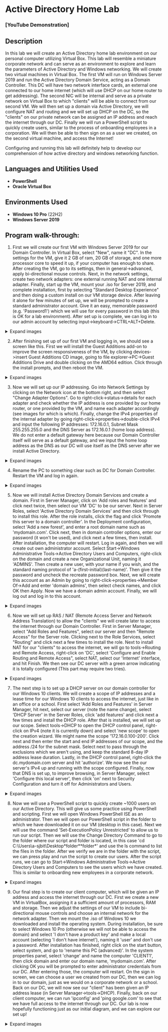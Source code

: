 <h1>Active Directory Home Lab</h1>

 ### [YouTube Demonstration]

<h2>Description</h2>
In this lab we will create an Active Directory home lab environment on our personal computer utilizing Virtual Box. This lab will resemble a miniature corporate network and can serve as an environment to explore and learn the parameters of Active Directory and Windows networking.
We will create two virtual machines in Virtual Box. The first VM will run on Windows Server 2019 and run the Active Directory Domain Service, acting as a Domain Controller. This DC will have two network interface cards, an external one connected to our home internet (which will use DHCP on our home router to get addressing). The second NIC will be internal and serve as a private network on Virtual Box to which "clients" will be able to connect from our second VM. We will then set up a domain via Active Directory, we will configure NAT and routing and we will set up DHCP on the DC, so the "clients" on our private network can be assigned an IP address and reach the internet through our DC. Finally we will run a PowerShell script to quickly create users, similar to the process of onboarding employees in a corporation. We will then be able to then sign on as a user we created, on the second virtual machine, and access the Internet! 

Configuring and running this lab will definitely help to develop our comprehension of how active directory and windows networking function. 
<br />


<h2>Languages and Utilities Used</h2>

- <b>PowerShell</b> 
- <b>Oracle Virtual Box</b>

<h2>Environments Used </h2>

- <b>Windows 10 Pro</b> (22H2)
- <b>Windows Server 2019</b>

<h2>Program walk-through:</h2>

1. First we will create our first VM with Windows Server 2019 for our Domain Controller. In Virtual Box, select "New", name it "DC". In the settings for the VM, give it 2 GB of ram, 20 GB of storage, and one more processor core to speed it up, if your computer has enough to share. After creating the VM, go to its settings, then in general->advanced, apply bi-directional mouse controls. Next, in the network settings, create two network adapters: one external running NAT and one internal adapter. Finally, start up the VM, mount your .iso for Server 2019, and complete installation, first by selecting "Standard Desktop Experience" and then doing a custom install on our VM storage device. After leaving it alone for few minutes of set up, we will be prompted to create a standard administrator account. Give it an easy, memorable password (e.g. 'Password1') which we will use for every password in this lab (this is OK for a lab environment). After set up is complete, we can log in to our admin account by selecting input->keyboard->CTRL+ALT+Delete. <br/>

<details>

<summary>Expand images</summary>

<img src="https://i.imgur.com/fnPSNHN.png" height="80%" width="80%" />
<img src="https://i.imgur.com/48x4HJe.png" height="80%" width="80%" />
<img src="https://i.imgur.com/1NXEE7U.png" height="80%" width="80%" />
<img src="https://i.imgur.com/EWneNUG.png" height="80%" width="80%" />
<img src="https://i.imgur.com/sdeEgxn.png" height="80%" width="80%" />
<img src="https://i.imgur.com/LqrxpNo.png" height="80%" width="80%" />
<img src="https://i.imgur.com/Oo75jJz.png" height="80%" width="80%" />
<img src="https://i.imgur.com/SBw25Nx.png" height="80%" width="80%" />
<img src="https://i.imgur.com/U9jGN0I.png" height="80%" width="80%" />
<img src="https://i.imgur.com/LY7EV8S.png" height="80%" width="80%" />
<img src="https://i.imgur.com/NfqhYLB.png" height="80%" width="80%" />

</details>

2. After finishing set up of our first VM and logging in, we should see a screen like this. First we will install the Guest Additions add-on to improve the screen responsiveness of the VM, by clicking devices->insert Guest Additions CD image, going to file explorer->PC->Guest Additions Drive and double clicking on the AMD64 edition. Click through the install prompts, and then reboot the VM. <br/>

<details>

<summary>Expand images</summary>

<img src="https://i.imgur.com/vdBHKZT.png" height="80%" width="80%" />
<img src="https://i.imgur.com/NBvnJG8.png" height="80%" width="80%" />
<img src="https://i.imgur.com/HgC3qyY.png" height="80%" width="80%" />

</details>

3. Now we will set up our IP addressing. Go into Network Settings by clicking on the Network icon at the bottom right, and then select "Change Adapter Options". Go to right-click->status->details for each adapter and check whether the IP address is one provided by our home router, or one provided by the VM, and name each adapter accordingly (see images for which is which). Finally, change the IPv4 properties of the internal adapter by going right-click->properties->double-click IPv4 and input the following IP addresses: 172.16.0.1, Subnet Mask 255.255.255.0 and the DNS Server as 172.16.0.1 (home loop address). We do not enter a default gateway here because our Domain Controller itself will serve as a default gateway, and we input the home loop address as the DNS as our DC will use itself as the DNS server after we install Active Directory. <br/>

<details>

<summary>Expand images</summary>

<img src="https://i.imgur.com/qnmtxlm.png" height="80%" width="80%" />
<img src="https://i.imgur.com/XV9IN8e.png" height="80%" width="80%" />
<img src="https://i.imgur.com/pUQLApr.png" height="80%" width="80%" />
<img src="https://i.imgur.com/OEWMqIq.png" height="80%" width="80%" />
<img src="https://i.imgur.com/oVqRsYl.png" height="80%" width="80%" />

</details>

4. Rename the PC to something clear such as DC for Domain Controller. Restart the VM and log in again. <br/>

<details>
<summary>Expand images</summary>

<img src="https://i.imgur.com/bkJ8zsw.png" height="80%" width="80%" />

</details>

5. Now we will install Active Directory Domain Services and create a domain. First in Server Manager, click on 'Add roles and features' and click next twice, then select our VM 'DC' to be our server. Next in Server Roles, select 'Active Directory Domain Services' and then click through to install this role. After the role installs, click the flag and click 'Promote this server to a domain controller'. In the Deployment configuration, select 'Add a new forest', and enter a root domain name such as 'mydomain.com'. Click next, then in domain controller options, enter our password (it won't be used), and click next a few times, then install. After installation, the computer will restart. Log in again, and then we will create out own administrator account. Select Start->Windows Administrative Tools->Active Directory Users and Computers, right-click on the domain and create a new Organizational Unit, naming it 'ADMINS'. Then create a new user, with your name if you wish, and the standard naming protocol of 'a-(first-initial)(last-name)'. Then give it the password and uncheck the recreate password box. Next, we will create this account as an Admin by going to right-click->properties->Member Of->Add and enter 'domain admins', then select check names, and click OK then Apply. Now we have a domain admin account. Finally, we will log out and log in to this account. 

<details>

<summary>Expand images</summary>

<img src="https://i.imgur.com/EIX5l1i.png" height="80%" width="80%" />
<img src="https://i.imgur.com/ZNfHp68.jpg" height="80%" width="80%" />
<img src="https://i.imgur.com/vO0GrYq.jpg" height="80%" width="80%" />
<img src="https://i.imgur.com/5sJTalr.png" height="80%" width="80%" />
<img src="https://i.imgur.com/WXBDLkf.jpg" height="80%" width="80%" />
<img src="https://i.imgur.com/kV1fod1.jpg" height="80%" width="80%" />
<img src="https://i.imgur.com/vKHvYg4.jpg" height="80%" width="80%" />
<img src="https://i.imgur.com/X2aFb7z.jpg" height="80%" width="80%" />
<img src="https://i.imgur.com/gmkj3Wt.jpg" height="80%" width="80%" />
<img src="https://i.imgur.com/Cm1K418.jpg" height="80%" width="80%" />
<img src="https://i.imgur.com/mj4LTRQ.jpg" height="80%" width="80%" />
<img src="https://i.imgur.com/qBCSyd0.jpg" height="80%" width="80%" />
<img src="https://i.imgur.com/ebyzg14.jpg" height="80%" width="80%" />
<img src="https://i.imgur.com/VRwA6S7.jpg" height="80%" width="80%" />
<img src="https://i.imgur.com/y2BS9L8.jpg" height="80%" width="80%" />
<img src="https://i.imgur.com/4XfZ7mn.jpg" height="80%" width="80%" />
<img src="https://i.imgur.com/UtCfjWP.jpg" height="80%" width="80%" />
<img src="https://i.imgur.com/6WmOf5p.jpg" height="80%" width="80%" />
<img src="https://i.imgur.com/H1WdgW4.jpg" height="80%" width="80%" />

</details>


6. Now we will set up RAS / NAT (Remote Access Server and Network Address Translation) to allow the "clients" we will create later to access the internet through our Domain Controller. First in Server Manager, select "Add Roles and Features", select our server and then "Remote Access" for the Server role. Clicking next to the Role Services, select "Routing" and click next a few times to install the role. Next to install NAT for our "clients" to access the internet, we will go to tools->Routing and Remote Access, right-click on 'DC', select 'Configure and Enable Routing and Remote Access", select NAT, select our 'Internet' interface, and hit Finish. We then see our DC server with a green arrow indicating it is totally configured (This part may require two tries). 

<details>
 
 <summary>Expand images</summary>
 
<img src="https://i.imgur.com/I2vRgAV.jpg" height="80%" width="80%" />
 <img src="https://i.imgur.com/cAbvVE6.jpg" height="80%" width="80%" />
 <img src="https://i.imgur.com/5IEckbg.jpg" height="80%" width="80%" />
 <img src="https://i.imgur.com/POEQV0Y.jpg" height="80%" width="80%" />
 <img src="https://i.imgur.com/w9nnh9x.jpg" height="80%" width="80%" />
 <img src="https://i.imgur.com/atp3irY.jpg" height="80%" width="80%" />
 <img src="https://i.imgur.com/MUmrO9w.jpg" height="80%" width="80%" />
 <img src="https://i.imgur.com/W1ZHO1j.jpg" height="80%" width="80%" />
 
 </details>
 
7. The next step is to set up a DHCP server on our domain controller for our Windows 10 clients. We will create a scope of IP addresses and a lease time for our Windows 10 clients to access the internet, just like in an office or a school. First select 'Add Roles and Features' in Server Manager, hit next, select our server (note the name change), select 'DHCP Server' in the Server Roles, click 'add features' and click next a few times and install the DHCP role. After that is installed, we will set up our scope. Select tools->DHCP to open the DHCP control panel, right-click on IPv4 (note it is currently down) and select 'new scope' to open the creation wizard. We might name the scope '172.16.0.100-200'. Click next and then enter the start and end IP addresses of our scope, and the address /24 for the subnet mask. Select next to pass through the exclusions which we aren't using, and keep the standard 8-day IP address lease duration. Lastly, in the DHCP control panel, right-click the dc.mydomain.com server and hit 'authorize'. We now see the our server's IPv4 up and running with the scope configured. Finally, now that DNS is set up, to improve browsing, in Server Manager, select 'Configure this local server', then click 'on' next to Security Configuration and turn it off for Administrators and Users. 
 
 <details>
  
  <summary>Expand images</summary>
  
<img src="https://i.imgur.com/81P2MTl.jpg" height="80%" width="80%" />
  <img src="https://i.imgur.com/9foLi8d.jpg" height="80%" width="80%" />
  <img src="https://i.imgur.com/3i5JEOa.jpg" height="80%" width="80%" />
  <img src="https://i.imgur.com/e8Gp4Nr.jpg" height="80%" width="80%" />
  <img src="https://i.imgur.com/RRvffsC.jpg" height="80%" width="80%" />
  <img src="https://i.imgur.com/oHC7WC0.jpg" height="80%" width="80%" />
  <img src="https://i.imgur.com/1QrSC2F.jpg" height="80%" width="80%" />
  <img src="https://i.imgur.com/DAc9S7u.jpg" height="80%" width="80%" />
  <img src="https://i.imgur.com/lCJJnMQ.jpg" height="80%" width="80%" />
  <img src="https://i.imgur.com/PoAwyvL.jpg" height="80%" width="80%" />

 </details>
 
 8. Now we will use a PowerShell script to quickly create ~1000 users on our Active Directory. This will give us some practice using PowerShell and scripting. First we will open Windows PowerShell ISE as an administrator. Then we will open our PowerShell script in the folder to which we have downloaded it on our VM (desktop in this case). Next we will use the command 'Set-ExecutionPolicy Unrestricted' to allow us to run our script. Then we will use the Change Directory Command to go to the folder where our script and folder is located, in this case 'cd C:\Users\a-sjbit\Desktop\*folder*\*folder*' and use the ls command to list the files in the folder. After we verify we are in the folder with the script, we can press play and run the script to create our users. After the script runs, we can go to Start->Windows Administrative Tools->Active Directory Users and Computers to see the users which we have created. This is similar to onboarding new employees in a corporate network. 
 
 <details>
 
 <summary>Expand images</summary>
 
<img src="https://i.imgur.com/n4oiyEk.jpg" height="80%" width="80%" />
<img src="https://i.imgur.com/gaEPUrl.jpg" height="80%" width="80%" />
<img src="https://i.imgur.com/gYpP0Fi.jpg" height="80%" width="80%" />
<img src="https://i.imgur.com/HkMc39q.jpg" height="80%" width="80%" />
<img src="https://i.imgur.com/e3QGcjp.jpg" height="80%" width="80%" />
<img src="https://i.imgur.com/tLF1M7f.jpg" height="80%" width="80%" />

</details>

9. Our final step is to create our client computer, which will be given an IP address and access the internet through our DC. First we create a new VM in VirtualBox, assigning it a sufficient amount of processors, RAM and storage. Then we adjust the settings of our VM to include bi-directional mouse controls and choose an internal network for the network adapter. Then we mount the .iso of Windows 10 we downloaded and install the operating system. During installation, be sure to select Windows 10 Pro (otherwise we will not be able to access the domain) and select 'I don't have a product key' and make a local account (selecting 'I don't have internet'), naming it 'user' and don't use a password. After installation has finished, right click on the start button, select system, and go to 'rename this PC (advanced)'. In the system properties panel, select 'change' and name the computer 'CLIENT1', then click domain and enter our domain name, 'mydomain.com'. After clicking OK you will be prompted to enter administrator credentials from our DC. After entering those, the computer will restart. On the sign in screen, we can choose a user we created from our DC, then we can log in to our domain, just as we would on a corporate network or a school. Back on our DC, we will now see our "client" has been given an IP address lease (in Server Manager->tools->DHCP). Finally, back on our client computer, we can run 'ipconfig' and 'ping google.com' to see that we have full access to the internet through our DC. Our lab is now hopefully functioning just as our initial diagram, and we can explore our set up!

<details>
 
 <summary>Expand images</summary>
 
 <img src="https://i.imgur.com/lfNZZfH.jpg" height="80%" width="80%" />
 <img src="https://i.imgur.com/LjFfxeX.jpg" height="80%" width="80%" />
 <img src="https://i.imgur.com/1O2CGN9.jpg" height="80%" width="80%" />
 <img src="https://i.imgur.com/WnDyHuh.jpg" height="80%" width="80%" />
 <img src="https://i.imgur.com/jeyhjSE.jpg" height="80%" width="80%" />
 <img src="https://i.imgur.com/vnUZtGd.jpg" height="80%" width="80%" />
 <img src="https://i.imgur.com/pjY0c4Z.jpg" height="80%" width="80%" />
 <img src="https://i.imgur.com/vcnGNrT.jpg" height="80%" width="80%" />
 <img src="https://i.imgur.com/Shwq21h.jpg" height="80%" width="80%" />
 <img src="https://i.imgur.com/D9Ub8vq.jpg" height="80%" width="80%" />
 <img src="https://i.imgur.com/3nr5ZS8.jpg" height="80%" width="80%" />
 <img src="https://i.imgur.com/7YLcVgp.jpg" height="80%" width="80%" />
 <img src="https://i.imgur.com/DYr7QbS.jpg" height="80%" width="80%" />
 
 </details>
 

<br />
<br />

</p>

<!--
 ```diff
- text in red
+ text in green
! text in orange
# text in gray
@@ text in purple (and bold)@@
```
--!>
